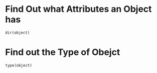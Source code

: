 # Find Out what Attributes an Object has

```
dir(object)
```

# Find out the Type of Obejct

```
type(object)
```


